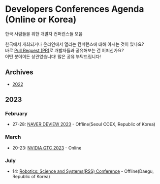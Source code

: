 # Developers Conferences Agenda (Online or Korea)
한국 사람들을 위한 개발자 컨퍼런스들 모음

한국에서 개최되거나 온라인에서 열리는 컨퍼런스에 대해 아시는 것이 있나요? </br>
바로 [Pull Request (PR)](https://github.com/DrawingProcess/korea-developers-conferences-agenda/pulls)로 개발자들과 공유해보는 건 어떠신가요? </br>
어떤 분야이든 상관없습니다! 많은 공유 부탁드립니다!

## Archives

* [2022](archives/2022.md)

## 2023

### February

* 27-28: [NAVER DEVIEW 2023](https://deview.kr/2023) - Offline(Seoul COEX, Republic of Korea)

### March

* 20-23: [NVIDIA GTC 2023](https://www.nvidia.com/gtc/) - Online

### July

* 14: [Robotics: Science and Systems(RSS) Conference](https://me2.do/GEuW6LAu) - Offline(Daegu, Republic of Korea)